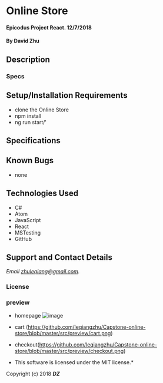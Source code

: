 # Online Store  

#### Epicodus  Project React. 12/7/2018

#### By **David Zhu**

## Description



### Specs


## Setup/Installation Requirements
* clone the Online Store    
* npm install
* ng run start/'
## Specifications

## Known Bugs
* none

## Technologies Used
* C#
* Atom
* JavaScript
* React
* MSTesting
* GitHub


## Support and Contact Details

_Email zhuleqiang@gmail.com._

### License

### preview
* homepage
![image](https://github.com/leqiangzhu/Capstone-online-store/blob/master/src/preview/homepage.png)
* cart
(https://github.com/leqiangzhu/Capstone-online-store/blob/master/src/preview/cart.png)
* checkout(https://github.com/leqiangzhu/Capstone-online-store/blob/master/src/preview/checkout.png)

* This software is licensed under the MIT license.*

Copyright (c) 2018 **_DZ_**
